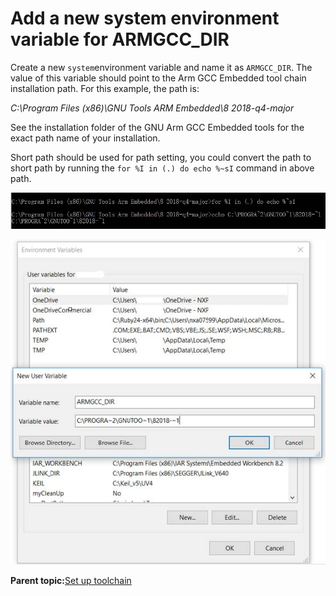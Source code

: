 # Add a new system environment variable for ARMGCC\_DIR

Create a new `system`environment variable and name it as `ARMGCC_DIR`. The value of this variable should point to the Arm GCC Embedded tool chain installation path. For this example, the path is:

*C:\\Program Files \(x86\)\\GNU Tools ARM Embedded\\8 2018-q4-major*

See the installation folder of the GNU Arm GCC Embedded tools for the exact path name of your installation.

Short path should be used for path setting, you could convert the path to short path by running the `for %I in (.) do echo %~sI` command in above path.

![](../images/armgcc_convert_path_to_short_path.jpg "Convert path to short path")

![](../images/armgcc_add_armgcc_dir_system_variable.png "Add ARMGCC_DIR system variable")

**Parent topic:**[Set up toolchain](../topics/arm_gcc_set_up_toolchain.md)

